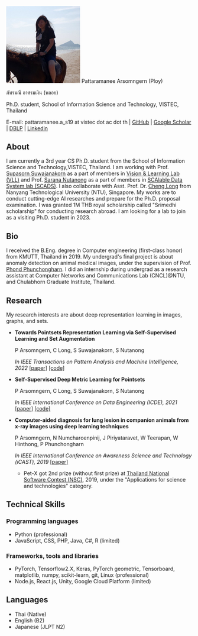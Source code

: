 

<img src="imgs/IMG_0256_2.jpg" alt="drawing" width="200"/>
Pattaramanee Arsomngern (Ploy)

ภัทรมณี อาศรมเงิน (พลอย)

Ph.D. student, School of Information Science and Technology, VISTEC, Thailand


E-mail: pattaramanee.a_s19 at vistec dot ac dot th | [GitHub](https://github.com/pattaramaneea) | [Google Scholar](https://scholar.google.co.th/citations?user=xc-r7U8AAAAJ&hl=en) | [DBLP](https://dblp.org/pid/256/8420.html) | [Linkedin](https://www.linkedin.com/in/pattaramanee-arsomngern-053383167/?originalSubdomain=th) 

## About
I am currently a 3rd year CS Ph.D. student from the School of Information Science and Technology,VISTEC, Thailand. I am working with Prof. [Supasorn Suwajanakorn](http://www.supasorn.com/) as a part of members in [Vision & Learning Lab (VLL)](https://vistec.ist/vision) and Prof. [Sarana Nutanong](https://scholar.google.com/citations?user=fEPAC_AAAAAJ&hl=en) as a part of members in [SCAlable Data System lab (SCADS)](https://vistec.ist/scads). I also collaborate with Asst. Prof. Dr. [Cheng Long](https://personal.ntu.edu.sg/c.long/) from Nanyang Technological University (NTU), Singapore. My works are to conduct cutting-edge AI researches and prepare for the Ph.D. proposal examination. I was granted 1M THB royal scholarship called "Srimedhi scholarship" for conducting research abroad. I am looking for a lab to join as a visiting Ph.D. student in 2023.

## Bio
I received the B.Eng. degree in Computer engineering (first-class honor) from KMUTT, Thailand in 2019. My undergrad's final project is about anomaly detection on animal medical images, under the supervision of Prof. [Phond Phunchongharn](https://www.cpe.kmutt.ac.th/en/staff-detail/Phond). I did an internship during undergrad as a research assistant at Computer Networks and Communications Lab (CNCL)@NTU, and Chulabhorn Graduate Institute, Thailand.

## Research
My research interests are about deep representation learning in images, graphs, and sets.
* **Towards Pointsets Representation Learning via Self-Supervised Learning and Set Augmentation**

  P Arsomngern, C Long, S Suwajanakorn, S Nutanong

  *In IEEE Transactions on Pattern Analysis and Machine Intelligence, 2022* [[paper]](https://ieeexplore.ieee.org/abstract/document/9665285/) [[code]](https://github.com/vistec-AI/WSSET)

* **Self-Supervised Deep Metric Learning for Pointsets**

  P Arsomngern, C Long, S Suwajanakorn, S Nutanong

  *In IEEE International Conference on Data Engineering (ICDE), 2021* [[paper]](https://ieeexplore.ieee.org/abstract/document/9458827) [[code]](https://github.com/vistec-AI/WSSET)

* **Computer-aided diagnosis for lung lesion in companion animals from x-ray images using deep learning techniques**

  P Arsomngern, N Numcharoenpinij, J Piriyataravet, W Teerapan, W Hinthong, P Phunchongharn

  *In IEEE International Conference on Awareness Science and Technology (iCAST), 2019* [[paper]](https://ieeexplore.ieee.org/abstract/document/8923126)

  * Pet-X got 2nd prize (without first prize) at [Thailand National Software Contest (NSC)](http://fic.nectec.or.th/nsc21_Decisions), 2019, under the "Applications for science and technologies" category.
 
## Technical Skills
### Programming languages
* Python (professional)
* JavaScript, CSS, PHP, Java, C#, R (limited)

### Frameworks, tools and libraries
* PyTorch, Tensorflow2.X, Keras, PyTorch geometric, Tensorboard, matplotlib, numpy, scikit-learn, git, Linux (professional)
* Node.js, React.js, Unity, Google Cloud Platform (limited)

## Languages
* Thai (Native)
* English (B2)
* Japanese (JLPT N2)





